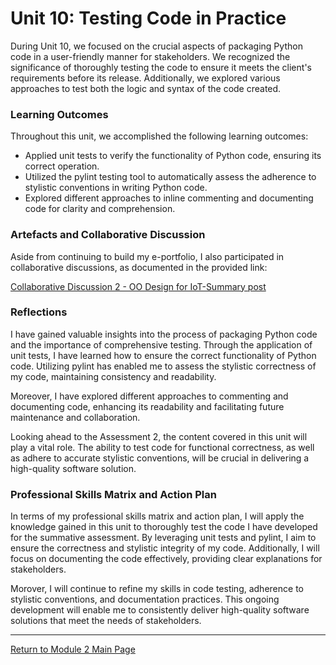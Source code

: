 # Unit 10: Testing Code in Practice

During Unit 10, we focused on the crucial aspects of packaging Python code in a user-friendly manner for stakeholders. We recognized the significance of thoroughly testing the code to ensure it meets the client's requirements before its release. Additionally, we explored various approaches to test both the logic and syntax of the code created.

### Learning Outcomes
Throughout this unit, we accomplished the following learning outcomes:
 - Applied unit tests to verify the functionality of Python code, ensuring its correct operation.
 - Utilized the pylint testing tool to automatically assess the adherence to stylistic conventions in writing Python code.
 - Explored different approaches to inline commenting and documenting code for clarity and comprehension.

### Artefacts and Collaborative Discussion
Aside from continuing to build my e-portfolio, I also participated in collaborative discussions, as documented in the provided link:

[Collaborative Discussion 2 - OO Design for IoT-Summary post](https://helenhelene.github.io/eportfolio/pdf/Module02_Discussion2_Summary.pdf)

### Reflections
I have gained valuable insights into the process of packaging Python code and the importance of comprehensive testing. Through the application of unit tests, I have learned how to ensure the correct functionality of Python code. Utilizing pylint has enabled me to assess the stylistic correctness of my code, maintaining consistency and readability.

Moreover, I have explored different approaches to commenting and documenting code, enhancing its readability and facilitating future maintenance and collaboration.

Looking ahead to the Assessment 2, the content covered in this unit will play a vital role. The ability to test code for functional correctness, as well as adhere to accurate stylistic conventions, will be crucial in delivering a high-quality software solution.

### Professional Skills Matrix and Action Plan
In terms of my professional skills matrix and action plan, I will apply the knowledge gained in this unit to thoroughly test the code I have developed for the summative assessment. By leveraging unit tests and pylint, I aim to ensure the correctness and stylistic integrity of my code. Additionally, I will focus on documenting the code effectively, providing clear explanations for stakeholders.

Morover, I will continue to refine my skills in code testing, adherence to stylistic conventions, and documentation practices. This ongoing development will enable me to consistently deliver high-quality software solutions that meet the needs of stakeholders.

---

[Return to Module 2 Main Page](OOP.md)
